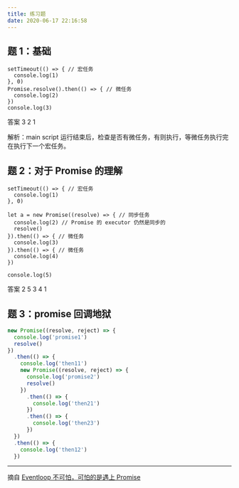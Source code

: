 ```yaml
---
title: 练习题
date: 2020-06-17 22:16:58
---
```


## 题 1：基础

```JS
setTimeout(() => { // 宏任务
  console.log(1)
}, 0)
Promise.resolve().then(() => { // 微任务
  console.log(2)
})
console.log(3)
```

答案 3 2 1

解析：main script 运行结束后，检查是否有微任务，有则执行，等微任务执行完在执行下一个宏任务。

## 题 2：对于 Promise 的理解

```JS
setTimeout(() => { // 宏任务
  console.log(1)
}, 0)

let a = new Promise((resolve) => { // 同步任务
  console.log(2) // Promise 的 executor 仍然是同步的
  resolve()
}).then(() => { // 微任务
  console.log(3)
}).then(() => { // 微任务
  console.log(4)
})

console.log(5)
```

答案 2 5 3 4 1

## 题 3：promise 回调地狱

```js
new Promise((resolve, reject) => {
  console.log('promise1')
  resolve()
})
  .then(() => {
    console.log('then11')
    new Promise((resolve, reject) => {
      console.log('promise2')
      resolve()
    })
      .then(() => {
        console.log('then21')
      })
      .then(() => {
        console.log('then23')
      })
  })
  .then(() => {
    console.log('then12')
  })
```

---

摘自 [Eventloop 不可怕，可怕的是遇上 Promise](https://juejin.im/post/5c9a43175188252d876e5903)
